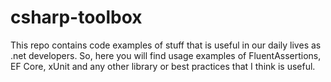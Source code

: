 # csharp-toolbox
This repo contains code examples of stuff that is useful in our daily lives as .net developers. So, here you will find usage examples of FluentAssertions, EF Core, xUnit and any other library or best practices that I think is useful.
